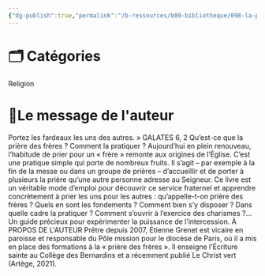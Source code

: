 ```yaml
---
{"dg-publish":true,"permalink":"/b-ressources/b00-bibliotheque/098-la-priere-des-freres-etienne-grenet/","title":"La prière des frères","tags":["📓Book"],"noteIcon":""}
---
```



# 🗂 Catégories 
Religion

# 📍Le message de l'auteur
Portez les fardeaux les uns des autres. » GALATES 6, 2 Qu’est-ce que la prière des frères ? Comment la pratiquer ? Aujourd’hui en plein renouveau, l’habitude de prier pour un « frère » remonte aux origines de l’Église. C’est une pratique simple qui porte de nombreux fruits. Il s’agit – par exemple à la fin de la messe ou dans un groupe de prières – d’accueillir et de porter à plusieurs la prière qu’une autre personne adresse au Seigneur. Ce livre est un véritable mode d’emploi pour découvrir ce service fraternel et apprendre concrètement à prier les uns pour les autres : qu’appelle-t-on prière des frères ? Quels en sont les fondements ? Comment bien s’y disposer ? Dans quelle cadre la pratiquer ? Comment s’ouvrir à l’exercice des charismes ?... Un guide précieux pour expérimenter la puissance de l’intercession. À PROPOS DE L'AUTEUR Prêtre depuis 2007, Étienne Grenet est vicaire en paroisse et responsable du Pôle mission pour le diocèse de Paris, où il a mis en place des formations à la « prière des frères ». Il enseigne l’Écriture sainte au Collège des Bernardins et a récemment publié Le Christ vert (Artège, 2021).